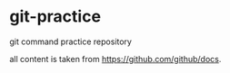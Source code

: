 # git-practice
git command practice repository

all content is taken from https://github.com/github/docs.